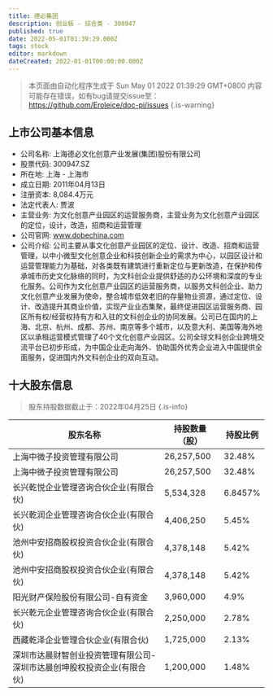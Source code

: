 ```yaml
---
title: 德必集团
description: 创业板 - 综合类 - 300947
published: true
date: 2022-05-01T01:39:29.000Z
tags: stock
editor: markdown
dateCreated: 2022-01-01T00:00:00.000Z
---
```


> 本页面由自动化程序生成于 Sun May 01 2022 01:39:29 GMT+0800
> 内容可能存在错误，如有bug请提交issue至：https://github.com/Eroleice/doc-pi/issues
{.is-warning}

## 上市公司基本信息
- 公司名称: 上海德必文化创意产业发展(集团)股份有限公司
- 股票代码: 300947.SZ
- 所在地: 上海 - 上海市
- 成立日期: 2011年04月13日
- 注册资本: 8,084.4万元
- 法定代表人: 贾波
- 主营业务: 为文化创意产业园区的运营服务商，主营业务为文化创意产业园区的定位，设计，改造，招商和运营管理
- 公司官网: www.dobechina.com
- 公司介绍: 公司主要从事文化创意产业园区的定位、设计、改造、招商和运营管理，以中小微型文化创意企业和科技创新企业的需求为中心，以园区设计和运营管理能力为基础，对各类既有建筑进行重新定位与更新改造，在保护和传承城市历史文化脉络的同时，为文科创企业提供舒适的办公环境和深度的专业化服务。公司作为文化创意产业园区的运营服务商，以服务文科创企业、助力文化创意产业发展为使命，整合城市低效老旧的存量物业资源，通过定位、设计、改造提升其商业价值，实现产业业态集聚，最终促进园区运营服务商、园区所有权/经营权持有方和入驻的文科创企业的协同发展。公司已在国内的上海、北京、杭州、成都、苏州、南京等多个城市，以及意大利、美国等海外地区以承租运营模式管理了40个文化创意产业园区。公司全球文科创企业跨境交流平台已初步形成，为中国企业走向海外、协助国外优秀企业进入中国提供全面服务，促进国内外文科创企业的双向互动。


## 十大股东信息
> 股东持股数据截止于：2022年04月25日
{.is-info}

| 股东名称 | 持股数量（股） | 持股比例 |
| --- | --- | --- |
| 上海中微子投资管理有限公司 | 26,257,500 | 32.48% |
| 上海中微子投资管理有限公司 | 26,257,500 | 32.48% |
| 长兴乾悦企业管理咨询合伙企业(有限合伙) | 5,534,328 | 6.8457% |
| 长兴乾润企业管理咨询合伙企业(有限合伙) | 4,406,250 | 5.45% |
| 池州中安招商股权投资合伙企业(有限合伙) | 4,378,148 | 5.42% |
| 池州中安招商股权投资合伙企业(有限合伙) | 4,378,148 | 5.42% |
| 阳光财产保险股份有限公司-自有资金 | 3,960,000 | 4.9% |
| 长兴乾元企业管理咨询合伙企业(有限合伙) | 2,250,000 | 2.78% |
| 西藏乾泽企业管理合伙企业(有限合伙) | 1,725,000 | 2.13% |
| 深圳市达晨财智创业投资管理有限公司-深圳市达晨创坤股权投资企业(有限合伙) | 1,200,000 | 1.48% |




